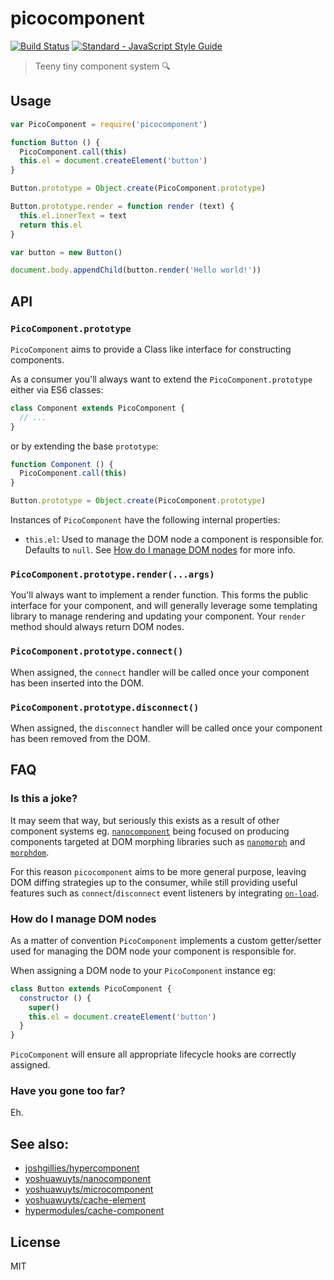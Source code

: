 # picocomponent

[![Build Status][0]][1]
[![Standard - JavaScript Style Guide][2]][3]

> Teeny tiny component system :mag:

## Usage

```js
var PicoComponent = require('picocomponent')

function Button () {
  PicoComponent.call(this)
  this.el = document.createElement('button')
}

Button.prototype = Object.create(PicoComponent.prototype)

Button.prototype.render = function render (text) {
  this.el.innerText = text
  return this.el
}

var button = new Button()

document.body.appendChild(button.render('Hello world!'))
```

## API

### `PicoComponent.prototype`

`PicoComponent` aims to provide a Class like interface for constructing components.

As a consumer you'll always want to extend the `PicoComponent.prototype` either via ES6 classes:

```js
class Component extends PicoComponent {
  // ...
}
```

or by extending the base `prototype`:

```js
function Component () {
  PicoComponent.call(this)
}

Button.prototype = Object.create(PicoComponent.prototype)
```

Instances of `PicoComponent` have the following internal properties:

- `this.el`: Used to manage the DOM node a component is responsible for. Defaults to `null`. See [How do I manage DOM nodes](#how-do-i-manage-dom-nodes) for more info.

### `PicoComponent.prototype.render(...args)`

You'll always want to implement a render function. This forms the public interface for your
component, and will generally leverage some templating library to manage rendering and updating
your component. Your `render` method should always return DOM nodes.

### `PicoComponent.prototype.connect()`

When assigned, the `connect` handler will be called once your component has been inserted into the DOM.

### `PicoComponent.prototype.disconnect()`

When assigned, the `disconnect` handler will be called once your component has been removed
from the DOM.

## FAQ

### Is this a joke?

It may seem that way, but seriously this exists as a result of other component systems eg.
[`nanocomponent`][nano] being focused on producing components targeted at DOM morphing
libraries such as [`nanomorph`][nanomorph] and [`morphdom`][morph].

For this reason `picocomponent` aims to be more general purpose, leaving DOM diffing strategies up to the consumer,
while still providing useful features such as `connect`/`disconnect` event listeners by integrating [`on-load`][on-load].

### How do I manage DOM nodes

As a matter of convention `PicoComponent` implements a custom getter/setter used for managing
the DOM node your component is responsible for.

When assigning a DOM node to your `PicoComponent` instance eg:

```js
class Button extends PicoComponent {
  constructor () {
    super()
    this.el = document.createElement('button')
  }
}
```

`PicoComponent` will ensure all appropriate lifecycle hooks are correctly assigned.

### Have you gone too far?

Eh.

## See also:

- [joshgillies/hypercomponent][hyper]
- [yoshuawuyts/nanocomponent][nano]
- [yoshuawuyts/microcomponent][micro]
- [yoshuawuyts/cache-element][cache-element]
- [hypermodules/cache-component][cache-component]

## License

MIT

[0]: https://travis-ci.org/joshgillies/picocomponent.svg?branch=master
[1]: https://travis-ci.org/joshgillies/picocomponent
[2]: https://img.shields.io/badge/code_style-standard-brightgreen.svg
[3]: http://standardjs.com/
[hyper]: https://github.com/joshgillies/hypercomponent
[nano]: https://github.com/yoshuawuyts/nanocomponent
[micro]: https://github.com/yoshuawuyts/microcomponent
[cache-component]: https://github.com/hypermodules/cache-component
[cache-element]: https://github.com/yoshuawuyts/cache-element
[morph]: https://github.com/patrick-steele-idem/morphdom
[nanomorph]: https://github.com/yoshuawuyts/nanomorph
[on-load]: https://github.com/shama/on-load
